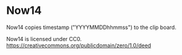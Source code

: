 # Now14

Now14 copies timestamp ("YYYYMMDDhhmmss") to the clip board.

Now14 is licensed under CC0.
https://creativecommons.org/publicdomain/zero/1.0/deed
